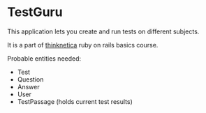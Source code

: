# TestGuru

This application lets you create and run tests on different subjects.

It is a part of [thinknetica](https://thinknetica.com/) ruby on rails basics course.

Probable entities needed:

* Test
* Question
* Answer
* User
* TestPassage (holds current test results)
